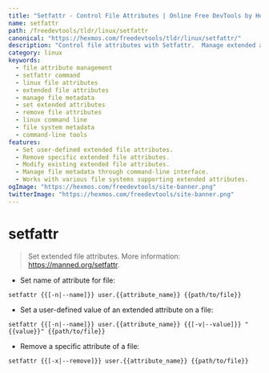 ```yaml
---
title: "Setfattr - Control File Attributes | Online Free DevTools by Hexmos"
name: setfattr
path: /freedevtools/tldr/linux/setfattr
canonical: "https://hexmos.com/freedevtools/tldr/linux/setfattr/"
description: "Control file attributes with Setfattr.  Manage extended attributes on files easily and efficiently. Free online tool, no registration required."
category: linux
keywords:
  - file attribute management
  - setfattr command
  - linux file attributes
  - extended file attributes
  - manage file metadata
  - set extended attributes
  - remove file attributes
  - linux command line
  - file system metadata
  - command-line tools
features:
  - Set user-defined extended file attributes.
  - Remove specific extended file attributes.
  - Modify existing extended file attributes.
  - Manage file metadata through command-line interface.
  - Works with various file systems supporting extended attributes.
ogImage: "https://hexmos.com/freedevtools/site-banner.png"
twitterImage: "https://hexmos.com/freedevtools/site-banner.png"
---
```


# setfattr

> Set extended file attributes.
> More information: <https://manned.org/setfattr>.

- Set name of attribute for file:

`setfattr {{[-n|--name]}} user.{{attribute_name}} {{path/to/file}}`

- Set a user-defined value of an extended attribute on a file:

`setfattr {{[-n|--name]}} user.{{attribute_name}} {{[-v|--value]}} "{{value}}" {{path/to/file}}`

- Remove a specific attribute of a file:

`setfattr {{[-x|--remove]}} user.{{attribute_name}} {{path/to/file}}`
